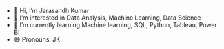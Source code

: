 - 👋 Hi, I’m Jarasandh Kumar
- 👀 I’m interested in Data Analysis, Machine Learning, Data Science
- 🌱 I’m currently learning Machine learning, SQL, Python, Tableau, Power BI
- 😄 Pronouns: JK


<!---
jarasandhkr18/jarasandhkr18 is a ✨ special ✨ repository because its `README.md` (this file) appears on your GitHub profile.
You can click the Preview link to take a look at your changes.
--->
